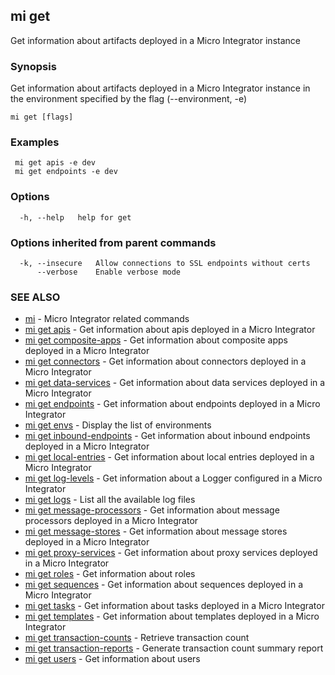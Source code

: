 ## mi get

Get information about artifacts deployed in a Micro Integrator instance

### Synopsis

Get information about artifacts deployed in a Micro Integrator instance in the environment specified by the flag (--environment, -e)

```
mi get [flags]
```

### Examples

```
 mi get apis -e dev
 mi get endpoints -e dev
```

### Options

```
  -h, --help   help for get
```

### Options inherited from parent commands

```
  -k, --insecure   Allow connections to SSL endpoints without certs
      --verbose    Enable verbose mode
```

### SEE ALSO

* [mi](mi.md)	 - Micro Integrator related commands
* [mi get apis](mi_get_apis.md)	 - Get information about apis deployed in a Micro Integrator
* [mi get composite-apps](mi_get_composite-apps.md)	 - Get information about composite apps deployed in a Micro Integrator
* [mi get connectors](mi_get_connectors.md)	 - Get information about connectors deployed in a Micro Integrator
* [mi get data-services](mi_get_data-services.md)	 - Get information about data services deployed in a Micro Integrator
* [mi get endpoints](mi_get_endpoints.md)	 - Get information about endpoints deployed in a Micro Integrator
* [mi get envs](mi_get_envs.md)	 - Display the list of environments
* [mi get inbound-endpoints](mi_get_inbound-endpoints.md)	 - Get information about inbound endpoints deployed in a Micro Integrator
* [mi get local-entries](mi_get_local-entries.md)	 - Get information about local entries deployed in a Micro Integrator
* [mi get log-levels](mi_get_log-levels.md)	 - Get information about a Logger configured in a Micro Integrator
* [mi get logs](mi_get_logs.md)	 - List all the available log files
* [mi get message-processors](mi_get_message-processors.md)	 - Get information about message processors deployed in a Micro Integrator
* [mi get message-stores](mi_get_message-stores.md)	 - Get information about message stores deployed in a Micro Integrator
* [mi get proxy-services](mi_get_proxy-services.md)	 - Get information about proxy services deployed in a Micro Integrator
* [mi get roles](mi_get_roles.md)	 - Get information about roles
* [mi get sequences](mi_get_sequences.md)	 - Get information about sequences deployed in a Micro Integrator
* [mi get tasks](mi_get_tasks.md)	 - Get information about tasks deployed in a Micro Integrator
* [mi get templates](mi_get_templates.md)	 - Get information about templates deployed in a Micro Integrator
* [mi get transaction-counts](mi_get_transaction-counts.md)	 - Retrieve transaction count
* [mi get transaction-reports](mi_get_transaction-reports.md)	 - Generate transaction count summary report
* [mi get users](mi_get_users.md)	 - Get information about users

